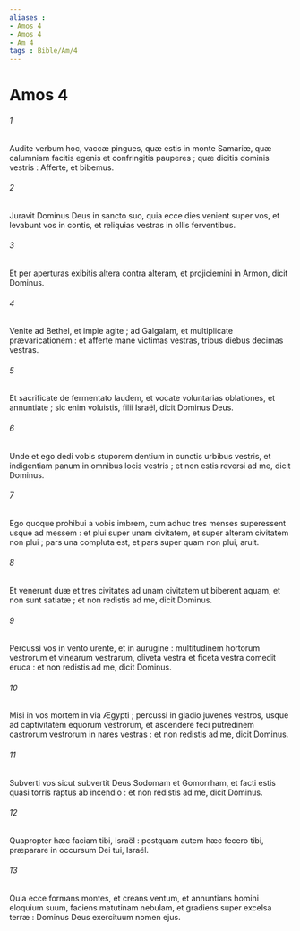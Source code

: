 ```yaml
---
aliases : 
- Amos 4
- Amos 4
- Am 4
tags : Bible/Am/4
---
```


# Amos 4

###### 1
Audite verbum hoc, vaccæ pingues, quæ estis in monte Samariæ, quæ calumniam facitis egenis et confringitis pauperes ; quæ dicitis dominis vestris : Afferte, et bibemus.
###### 2
Juravit Dominus Deus in sancto suo, quia ecce dies venient super vos, et levabunt vos in contis, et reliquias vestras in ollis ferventibus.
###### 3
Et per aperturas exibitis altera contra alteram, et projiciemini in Armon, dicit Dominus.
###### 4
Venite ad Bethel, et impie agite ; ad Galgalam, et multiplicate prævaricationem : et afferte mane victimas vestras, tribus diebus decimas vestras.
###### 5
Et sacrificate de fermentato laudem, et vocate voluntarias oblationes, et annuntiate ; sic enim voluistis, filii Israël, dicit Dominus Deus.
###### 6
Unde et ego dedi vobis stuporem dentium in cunctis urbibus vestris, et indigentiam panum in omnibus locis vestris ; et non estis reversi ad me, dicit Dominus.
###### 7
Ego quoque prohibui a vobis imbrem, cum adhuc tres menses superessent usque ad messem : et plui super unam civitatem, et super alteram civitatem non plui ; pars una compluta est, et pars super quam non plui, aruit.
###### 8
Et venerunt duæ et tres civitates ad unam civitatem ut biberent aquam, et non sunt satiatæ ; et non redistis ad me, dicit Dominus.
###### 9
Percussi vos in vento urente, et in aurugine : multitudinem hortorum vestrorum et vinearum vestrarum, oliveta vestra et ficeta vestra comedit eruca : et non redistis ad me, dicit Dominus.
###### 10
Misi in vos mortem in via Ægypti ; percussi in gladio juvenes vestros, usque ad captivitatem equorum vestrorum, et ascendere feci putredinem castrorum vestrorum in nares vestras : et non redistis ad me, dicit Dominus.
###### 11
Subverti vos sicut subvertit Deus Sodomam et Gomorrham, et facti estis quasi torris raptus ab incendio : et non redistis ad me, dicit Dominus.
###### 12
Quapropter hæc faciam tibi, Israël : postquam autem hæc fecero tibi, præparare in occursum Dei tui, Israël.
###### 13
Quia ecce formans montes, et creans ventum, et annuntians homini eloquium suum, faciens matutinam nebulam, et gradiens super excelsa terræ : Dominus Deus exercituum nomen ejus.
